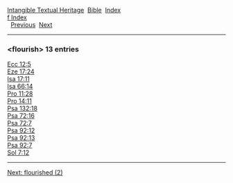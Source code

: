 [Intangible Textual Heritage](../../index)  [Bible](../index) 
[Index](index)   
[f Index](_f_)  
  [Previous](c04333)  [Next](c04335) 

------------------------------------------------------------------------

### &lt;flourish&gt; 13 entries

[Ecc 12:5](../kjv/ecc012.htm#005)  
[Eze 17:24](../kjv/eze017.htm#024)  
[Isa 17:11](../kjv/isa017.htm#011)  
[Isa 66:14](../kjv/isa066.htm#014)  
[Pro 11:28](../kjv/pro011.htm#028)  
[Pro 14:11](../kjv/pro014.htm#011)  
[Psa 132:18](../kjv/psa132.htm#018)  
[Psa 72:16](../kjv/psa072.htm#016)  
[Psa 72:7](../kjv/psa072.htm#007)  
[Psa 92:12](../kjv/psa092.htm#012)  
[Psa 92:13](../kjv/psa092.htm#013)  
[Psa 92:7](../kjv/psa092.htm#007)  
[Sol 7:12](../kjv/sol007.htm#012)  

------------------------------------------------------------------------

[Next: flourished (2)](c04335)
